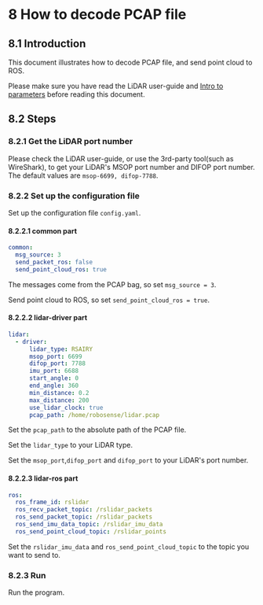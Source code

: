 # 8 How to decode PCAP file



## 8.1 Introduction

This document illustrates how to decode PCAP file, and send point cloud to ROS. 

Please make sure you have read the LiDAR user-guide and [Intro to parameters](../intro/02_parameter_intro.md) before reading this document.



## 8.2 Steps

### 8.2.1 Get the LiDAR port number

Please check the LiDAR user-guide, or use the 3rd-party tool(such as WireShark), to get your LiDAR's MSOP port number and DIFOP port number. The default values are ```msop-6699, difop-7788```. 

### 8.2.2 Set up the configuration file

Set up the configuration file `config.yaml`.

#### 8.2.2.1 common part

```yaml
common:
  msg_source: 3                                       
  send_packet_ros: false                                
  send_point_cloud_ros: true                                                   
```

The messages come from the PCAP bag, so set ```msg_source = 3```. 

Send point cloud to ROS, so set ```send_point_cloud_ros = true```. 

#### 8.2.2.2 lidar-driver part

```yaml
lidar:
  - driver:
      lidar_type: RSAIRY            
      msop_port: 6699             
      difop_port: 7788 
      imu_port: 6688             
      start_angle: 0               
      end_angle: 360              
      min_distance: 0.2            
      max_distance: 200           
      use_lidar_clock: true   
      pcap_path: /home/robosense/lidar.pcap               
```

Set the ```pcap_path``` to the absolute path of the PCAP file.

Set the ```lidar_type```  to your LiDAR type.

Set the ```msop_port```,```difop_port``` and ```difop_port```  to your LiDAR's port number. 

#### 8.2.2.3 lidar-ros part

```yaml
ros:
  ros_frame_id: rslidar           
  ros_recv_packet_topic: /rslidar_packets    
  ros_send_packet_topic: /rslidar_packets   
  ros_send_imu_data_topic: /rslidar_imu_data   
  ros_send_point_cloud_topic: /rslidar_points      
```

Set the   ```rslidar_imu_data```  and ```ros_send_point_cloud_topic```  to the topic you want to send to. 

### 8.2.3 Run

Run the program. 





